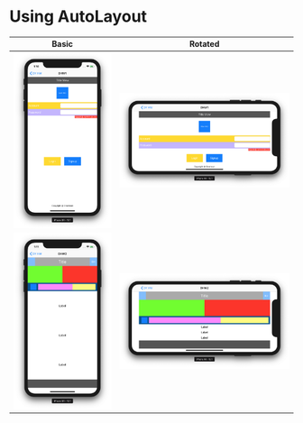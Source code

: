# Using AutoLayout
|Basic|Rotated|
|---|---|
|![h1_1](./imgs/1_1.png)|![h1_2](./imgs/1_2.png)|
|![h2_1](./imgs/2_1.png)|![h2_1](./imgs/2_2.png)|


